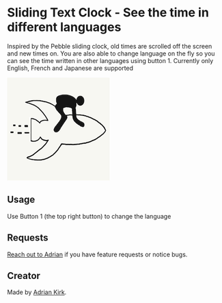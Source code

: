 # Sliding Text Clock - See the time in different languages

Inspired by the Pebble sliding clock, old times are scrolled off the screen and new times on. You are also able to change language on the fly so you can see the time written in other languages using button 1. Currently only English, French and Japanese are supported

![](app.png)

## Usage

Use Button 1 (the top right button) to change the language


## Requests

[Reach out to Adrian](https://www.github.com/awkirk71) if you have feature requests or notice bugs.

## Creator

Made by [Adrian Kirk](https://www.github.com/awkirk71).
